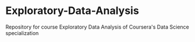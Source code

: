 # Exploratory-Data-Analysis
Repository for course Exploratory Data Analysis of Coursera's Data Science specialization
